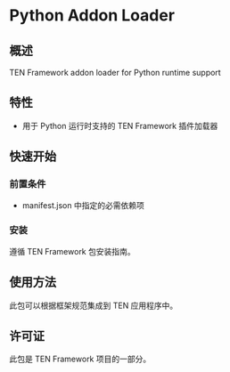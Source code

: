 # Python Addon Loader

## 概述

TEN Framework addon loader for Python runtime support

## 特性

- 用于 Python 运行时支持的 TEN Framework 插件加载器

## 快速开始

### 前置条件

- manifest.json 中指定的必需依赖项

### 安装

遵循 TEN Framework 包安装指南。

## 使用方法

此包可以根据框架规范集成到 TEN 应用程序中。

## 许可证

此包是 TEN Framework 项目的一部分。
